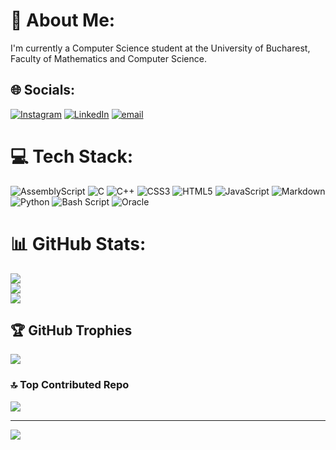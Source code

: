 # 💫 About Me: 
I'm currently a Computer Science student at the University of Bucharest, Faculty of Mathematics and Computer Science.


## 🌐 Socials:
[![Instagram](https://img.shields.io/badge/Instagram-%23E4405F.svg?logo=Instagram&logoColor=white)](https://instagram.com/razvang05) [![LinkedIn](https://img.shields.io/badge/LinkedIn-%230077B5.svg?logo=linkedin&logoColor=white)](https://linkedin.com/in/răzvan-george-găbreanu-541562264) [![email](https://img.shields.io/badge/Email-D14836?logo=gmail&logoColor=white)](mailto:gabreanur@gmail.com) 

# 💻 Tech Stack:
![AssemblyScript](https://img.shields.io/badge/assembly%20script-%23000000.svg?style=for-the-badge&logo=assemblyscript&logoColor=white) ![C](https://img.shields.io/badge/c-%2300599C.svg?style=for-the-badge&logo=c&logoColor=white) ![C++](https://img.shields.io/badge/c++-%2300599C.svg?style=for-the-badge&logo=c%2B%2B&logoColor=white) ![CSS3](https://img.shields.io/badge/css3-%231572B6.svg?style=for-the-badge&logo=css3&logoColor=white) ![HTML5](https://img.shields.io/badge/html5-%23E34F26.svg?style=for-the-badge&logo=html5&logoColor=white) ![JavaScript](https://img.shields.io/badge/javascript-%23323330.svg?style=for-the-badge&logo=javascript&logoColor=%23F7DF1E) ![Markdown](https://img.shields.io/badge/markdown-%23000000.svg?style=for-the-badge&logo=markdown&logoColor=white) ![Python](https://img.shields.io/badge/python-3670A0?style=for-the-badge&logo=python&logoColor=ffdd54) ![Bash Script](https://img.shields.io/badge/bash_script-%23121011.svg?style=for-the-badge&logo=gnu-bash&logoColor=white) ![Oracle](https://img.shields.io/badge/Oracle-F80000?style=for-the-badge&logo=oracle&logoColor=white)
# 📊 GitHub Stats:
![](https://github-readme-stats.vercel.app/api?username=GabreanuR&theme=dark&hide_border=false&include_all_commits=true&count_private=true)<br/>
![](https://nirzak-streak-stats.vercel.app/?user=GabreanuR&theme=dark&hide_border=false)<br/>
![](https://github-readme-stats.vercel.app/api/top-langs/?username=GabreanuR&theme=dark&hide_border=false&include_all_commits=true&count_private=true&layout=compact)

## 🏆 GitHub Trophies
![](https://github-profile-trophy.vercel.app/?username=GabreanuR&theme=radical&no-frame=false&no-bg=false&margin-w=4)

### 🔝 Top Contributed Repo
![](https://github-contributor-stats.vercel.app/api?username=GabreanuR&limit=5&theme=dark&combine_all_yearly_contributions=true)

---
[![](https://visitcount.itsvg.in/api?id=GabreanuR&icon=0&color=3)](https://visitcount.itsvg.in)

<!-- Proudly created with GPRM ( https://gprm.itsvg.in ) -->
